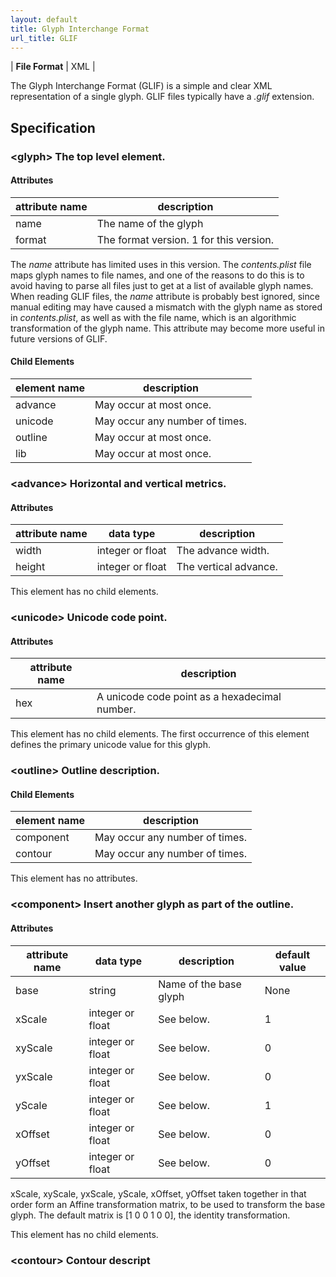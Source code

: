 ```yaml
---
layout: default
title: Glyph Interchange Format
url_title: GLIF
---
```


| **File Format** | XML |

The Glyph Interchange Format (GLIF) is a simple and clear XML representation of a single glyph. GLIF files typically have a *.glif* extension.

## Specification

### \<glyph> The top level element.

#### Attributes

| attribute name | description                             |
|----------------|-----------------------------------------|
| name           | The name of the glyph                   |
| format         | The format version. 1 for this version. |

The *name* attribute has limited uses in this version. The *contents.plist* file maps glyph names to file names, and one of the reasons to do this is to avoid having to parse all files just to get at a list of available glyph names. When reading GLIF files, the *name* attribute is probably best ignored, since manual editing may have caused a mismatch with the glyph name as stored in *contents.plist*, as well as with the file name, which is an algorithmic transformation of the glyph name. This attribute may become more useful in future versions of GLIF.

#### Child Elements

| element name | description                    |
|--------------|--------------------------------|
| advance      | May occur at most once.        |
| unicode      | May occur any number of times. |
| outline      | May occur at most once.        |
| lib          | May occur at most once.        |

### \<advance> Horizontal and vertical metrics.

#### Attributes

| attribute name | data type        | description           |
|----------------|------------------|-----------------------|
| width          | integer or float | The advance width.    |
| height         | integer or float | The vertical advance. |

This element has no child elements.

### \<unicode> Unicode code point.

#### Attributes

| attribute name | description                                   |
|----------------|-----------------------------------------------|
| hex            | A unicode code point as a hexadecimal number. |

This element has no child elements. The first occurrence of this element defines the primary unicode value for this glyph.

### \<outline> Outline description.

#### Child Elements

| element name | description                    |
|--------------|--------------------------------|
| component    | May occur any number of times. |
| contour      | May occur any number of times. |

This element has no attributes.

### \<component> Insert another glyph as part of the outline.

#### Attributes

| attribute name | data type        | description            | default value |
|----------------|------------------|------------------------|---------------|
| base           | string           | Name of the base glyph | None          |
| xScale         | integer or float | See below.             | 1             |
| xyScale        | integer or float | See below.             | 0             |
| yxScale        | integer or float | See below.             | 0             |
| yScale         | integer or float | See below.             | 1             |
| xOffset        | integer or float | See below.             | 0             |
| yOffset        | integer or float | See below.             | 0             |

xScale, xyScale, yxScale, yScale, xOffset, yOffset taken together in that order form an Affine transformation matrix, to be used to transform the base glyph. The default matrix is \[1 0 0 1 0 0\], the identity transformation.

This element has no child elements.

### \<contour> Contour descript
